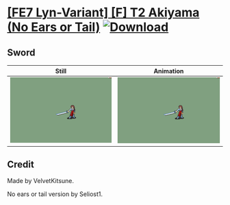 # [\[FE7 Lyn-Variant\] \[F\] T2 Akiyama \(No Ears or Tail\)](./) [![Download](https://img.shields.io/badge/Download--red?style=social&logo=github)](https://minhaskamal.github.io/DownGit/#/home?url=https://github.com/Klokinator/FE-Repo/tree/main/Battle%20Animations%2FLords%20-%20Vanilla%20and%20Custom%2F%5BFE7%20Lyn-Variant%5D%20%5BF%5D%20T2%20Akiyama%20(No%20Ears%20or%20Tail)%2F1.%20Sword)

## Sword

| Still | Animation |
| :---: | :-------: |
| ![Sword still](./Sword_000.png) | ![Sword](./Sword.gif) |

## Credit

Made by VelvetKitsune.

No ears or tail version by Seliost1.
